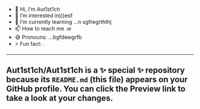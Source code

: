 - 👋 Hi, I’m Aut1st1ch 
- 👀 I’m interested in)))esf
- 🌱 I’m currently learning ...n sgfregrththj
- 📫 How to reach me .w
- 😄 Pronouns: ...bgfdewgrfb
- ⚡ Fun fact: .
---
Aut1st1ch/Aut1st1ch is a ✨ special ✨ repository because its `README.md` (this file) appears on your GitHub profile.
You can click the Preview link to take a look at your changes.
---
